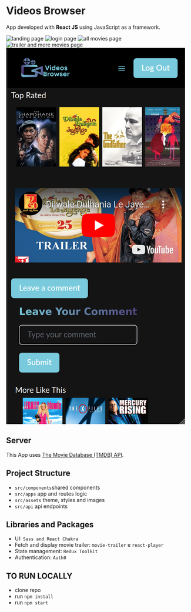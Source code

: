 # Videos Browser

App developed with **React JS** using JavaScript as a framework.

![landing page](https://github.com/irinagastmaier/videos_browser/blob/main/src/assets/images/videos_browser_1.png=250x250)
![login page](https://github.com/irinagastmaier/videos_browser/blob/main/src/assets/images/videos_browser_2.png=250x250)
![all movies page](https://github.com/irinagastmaier/videos_browser/blob/main/src/assets/images/videos_browser_3.png=250x250)
![trailer and more movies page](https://github.com/irinagastmaier/videos_browser/blob/main/src/assets/images/videos_browser_4.png=250x250)
![comment page](https://github.com/irinagastmaier/videos_browser/blob/main/src/assets/images/videos_browser_5.png?=250x250)

## Server

This App uses [The Movie Database (TMDB) API](https://api.themoviedb.org/).

## Project Structure

- ``src/components``shared components
- ``src/apps``      app and routes logic
- ``src/assets``    theme, styles and images
- ``src/api``       api endpoints

## Libraries and Packages

- UI: `Sass and React Chakra`
- Fetch and display movie trailer: `movie-trailer` e `react-player`
- State management: `Redux Toolkit`
- Authentication: `Auth0`

## TO RUN LOCALLY

- clone repo
- run `npm install`
- run `npm start`